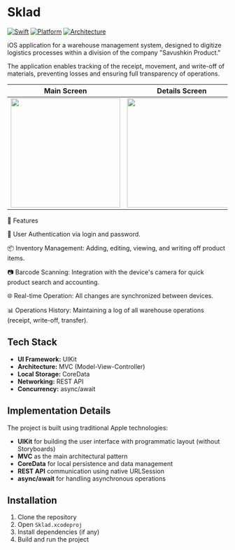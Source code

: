 # Sklad

[![Swift](https://img.shields.io/badge/Swift-5.0-orange.svg)](https://swift.org/)
[![Platform](https://img.shields.io/badge/Platform-iOS_15.0+-blue.svg)](https://developer.apple.com/ios/)
[![Architecture](https://img.shields.io/badge/Architecture-MVC-brightgreen.svg)](https://developer.apple.com/documentation/swiftui/state-and-data-flow)

 iOS application for a warehouse management system, designed to digitize logistics processes within a division of the company "Savushkin Product."


  The application enables tracking of the receipt, movement, and write-off of materials, preventing losses and ensuring full transparency of operations.
 
| Main Screen | Details Screen | Write-off Screen |
| :---: | :---: | :---: |
| <img src="https://github.com/user-attachments/assets/3178784c-feb5-4590-bcef-6a5b3e80b0fd" width="250"> | <img src="https://github.com/user-attachments/assets/fca46de0-dee0-4a42-b417-75329a802b56" width="250"> | <img src="https://github.com/user-attachments/assets/076959f6-6847-47b0-9c1e-cc01e2e8ba21" width="250"> |
🚀 Features

🔐 User Authentication via login and password.

📦 Inventory Management: Adding, editing, viewing, and writing off product items.

📷 Barcode Scanning: Integration with the device's camera for quick product search and accounting.

🌐 Real-time Operation: All changes are synchronized between devices.

📊 Operations History: Maintaining a log of all warehouse operations (receipt, write-off, transfer).

## Tech Stack

*   **UI Framework:** UIKit
*   **Architecture:** MVC (Model-View-Controller)
*   **Local Storage:** CoreData
*   **Networking:** REST API
*   **Concurrency:** async/await

## Implementation Details

The project is built using traditional Apple technologies:

*   **UIKit** for building the user interface with programmatic layout (without Storyboards)
*   **MVC** as the main architectural pattern
*   **CoreData** for local persistence and data management
*   **REST API** communication using native URLSession
*   **async/await** for handling asynchronous operations

## Installation

1. Clone the repository
2. Open `Sklad.xcodeproj`
3. Install dependencies (if any)
4. Build and run the project
